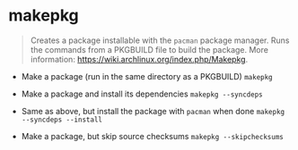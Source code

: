 # makepkg
> Creates a package installable with the `pacman` package manager.
> Runs the commands from a PKGBUILD file to build the package.
> More information: <https://wiki.archlinux.org/index.php/Makepkg>.

- Make a package (run in the same directory as a PKGBUILD)
`makepkg`

- Make a package and install its dependencies
`makepkg --syncdeps`

- Same as above, but install the package with `pacman` when done
`makepkg --syncdeps --install`

- Make a package, but skip source checksums
`makepkg --skipchecksums`
